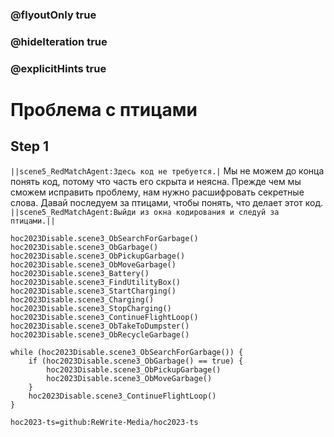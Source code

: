 ### @flyoutOnly true
### @hideIteration true
### @explicitHints true

# Проблема с птицами

## Step 1
``||scene5_RedMatchAgent:Здесь код не требуется.|`` Мы не можем до конца понять код, потому что часть его скрыта и неясна. Прежде чем мы сможем исправить проблему, нам нужно расшифровать секретные слова. Давай последуем за птицами, чтобы понять, что делает этот код. ``||scene5_RedMatchAgent:Выйди из окна кодирования и следуй за птицами.||``


```ghost
hoc2023Disable.scene3_ObSearchForGarbage()
hoc2023Disable.scene3_ObGarbage()
hoc2023Disable.scene3_ObPickupGarbage()
hoc2023Disable.scene3_ObMoveGarbage()
hoc2023Disable.scene3_Battery()
hoc2023Disable.scene3_FindUtilityBox()
hoc2023Disable.scene3_StartCharging()
hoc2023Disable.scene3_Charging()
hoc2023Disable.scene3_StopCharging()
hoc2023Disable.scene3_ContinueFlightLoop()
hoc2023Disable.scene3_ObTakeToDumpster()
hoc2023Disable.scene3_ObRecycleGarbage()
```
```template
while (hoc2023Disable.scene3_ObSearchForGarbage()) {
    if (hoc2023Disable.scene3_ObGarbage() == true) {
        hoc2023Disable.scene3_ObPickupGarbage()
        hoc2023Disable.scene3_ObMoveGarbage()
    }
    hoc2023Disable.scene3_ContinueFlightLoop()
}

```

```package
hoc2023-ts=github:ReWrite-Media/hoc2023-ts
```